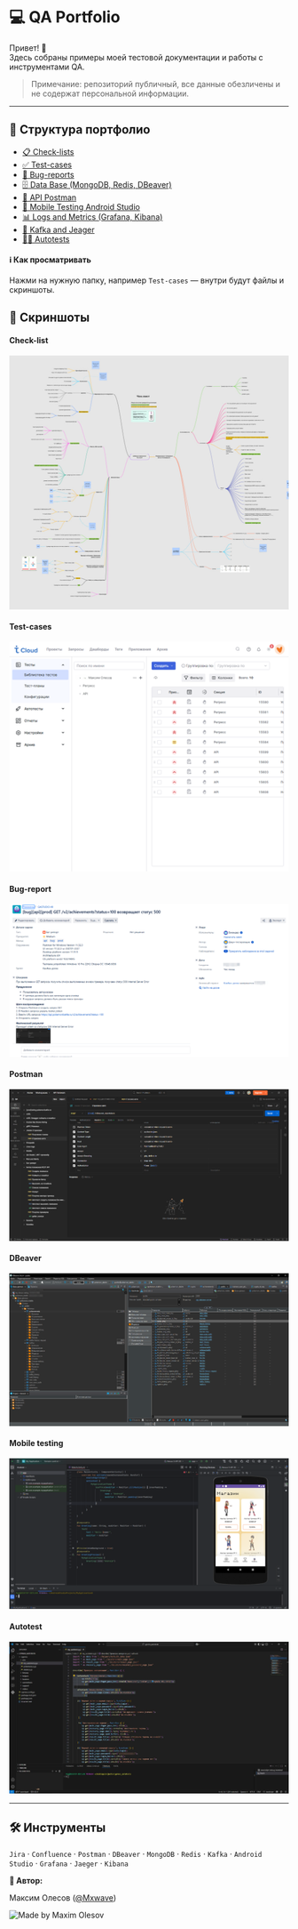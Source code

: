 # 💻 QA Portfolio

Привет! 👋  
Здесь собраны примеры моей тестовой документации и работы с инструментами QA.

> Примечание: репозиторий публичный, все данные обезличены и не содержат персональной информации.

---

## 📂 Структура портфолио

- [📋 Check-lists](https://github.com/MaximMxwave/QA_Portfolio/tree/main/Test_documentation/Checklists)
- [✅ Test-cases](https://github.com/MaximMxwave/QA_Portfolio/tree/main/Test_documentation/Test_Cases)
- [🐞 Bug-reports](https://github.com/MaximMxwave/QA_Portfolio/tree/main/Test_documentation/Bug_reports)
- [🗄️ Data Base (MongoDB, Redis, DBeaver)](https://github.com/MaximMxwave/QA_Portfolio/tree/main/Data_Base)
- [🔌 API Postman](https://github.com/MaximMxwave/QA_Portfolio/tree/main/Postman)
- [📱 Mobile Testing Android Studio](https://github.com/MaximMxwave/QA_Portfolio/tree/main/Mobile_testing)
- [📊 Logs and Metrics (Grafana, Kibana)](https://github.com/MaximMxwave/QA_Portfolio/tree/main/Logs_and_Metrics)
- [💬 Kafka and Jeager](https://github.com/MaximMxwave/QA_Portfolio/tree/main/Kafka_Jaeger)
- [🤖🧪 Autotests](https://github.com/MaximMxwave/QA_Portfolio/tree/main/Autotests)

#### ℹ️ Как просматривать
Нажми на нужную папку, например `Test-cases` — внутри будут файлы и скриншоты.


## 📸 Скриншоты

#### Check-list
![Check-lists](https://github.com/MaximMxwave/QA_Portfolio/blob/main/Test_documentation/Checklists/checklist_ice_cream.jpg)

#### Test-cases
![Test-case](https://github.com/MaximMxwave/QA_Portfolio/blob/main/Test_documentation/Test_Cases/test_cases.jpg)

#### Bug-report
![Bug-report](https://github.com/MaximMxwave/QA_Portfolio/blob/main/Test_documentation/Bug_reports/api.png)

#### Postman
![Postman request](https://github.com/MaximMxwave/QA_Portfolio/blob/main/Postman/Postman.jpg)

#### DBeaver
![DBeaver](https://github.com/MaximMxwave/QA_Portfolio/blob/main/Data_Base/DBeaver.png)

#### Mobile testing
![Mobile](https://github.com/MaximMxwave/QA_Portfolio/blob/main/Mobile_testing/debug_app.png)

#### Autotest
![Autotest](https://github.com/MaximMxwave/QA_Portfolio/blob/main/Autotests/hooks.jpg)

---

## 🛠 Инструменты
`Jira` · `Confluence` · `Postman` · `DBeaver` · `MongoDB` · `Redis` · `Kafka` · `Android Studio` · `Grafana` · `Jaeger` · `Kibana`

**👤 Автор:**

Максим Олесов ([@Mxwave](https://t.me/Mxwave))

<p align="left">
  <img src="https://img.shields.io/badge/Made%20by-Maxim%20Olesov-blue?style=for-the-badge&logo=github" alt="Made by Maxim Olesov" />
</p>
